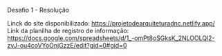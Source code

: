Desafio 1 - Resolução

Linck do site disponibilizado: https://projetodearquiteturadnc.netlify.app/
Link da planilha de registro de informação: https://docs.google.com/spreadsheets/d/1_-omPt8oSGksK_2NLOOLQl2-zvJ-ou4coVYoOnjGzzE/edit?gid=0#gid=0
